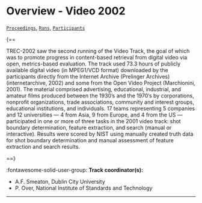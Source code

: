 # Overview - Video 2002

[`Proceedings`](./proceedings.md), [`Runs`](./runs.md), [`Participants`](./participants.md)

{==

TREC-2002 saw the second running of the Video Track, the goal of which was to promote progress in content-based retrieval from digital video via open, metrics-based evaluation. The track used 73.3 hours of publicly available digital video (in MPEG1/VCD format) downloaded by the participants directly from the Internet Archive (Prelinger Archives) (internetarchive, 2002) and some from the Open Video Project (Marchionini, 2001). The material comprised advertising, educational, industrial, and amateur films produced between the 1930’s and the 1970’s by corporations, nonprofit organizations, trade associations, community and interest groups, educational institutions, and individuals. 17 teams representing 5 companies and 12 universities — 4 from Asia, 9 from Europe, and 4 from the US — participated in one or more of three tasks in the 2001 video track: shot boundary determination, feature extraction, and search (manual or interactive). Results were scored by NIST using manually created truth data for shot boundary determination and manual assessment of feature extraction and search results.

==}

:fontawesome-solid-user-group: **Track coordinator(s):**

- A.F. Smeaton, Dublin City University 
- P. Over, National Institute of Standards and Technology 



---

